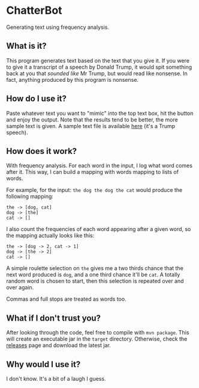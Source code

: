 # ChatterBot
Generating text using frequency analysis.

## What is it?
This program generates text based on the text that you give it. If you were to give it a transcript of a speech by Donald Trump, it would spit something back at you that *sounded like* Mr Trump, but would read like nonsense. In fact, anything produced by this program is nonsense.

## How do I use it?
Paste whatever text you want to "mimic" into the top text box, hit the button and enjoy the output. Note that the results tend to be better, the more sample text is given. A sample text file is available [here](src/michaelryan/ChatterBot/sampletext) (it's a Trump speech).

## How does it work?
With frequency analysis. For each word in the input, I log what word comes after it. This way, I can build a mapping with words mapping to lists of words.

For example, for the input: `the dog the dog the cat` would produce the following mapping:
```
the -> [dog, cat]
dog -> [the]
cat -> []
```

I also count the frequencies of each word appearing after a given word, so the mapping actually looks like this:

```
the -> [dog -> 2, cat -> 1]
dog -> [the -> 2]
cat -> []
```
A simple roulette selection on `the` gives me a two thirds chance that the next word produced is `dog`, and a one third chance it'll be `cat`. A totally random word is chosen to start, then this selection is repeated over and over again.

Commas and full stops are treated as words too.

## What if I don't trust you?
After looking through the code, feel free to compile with `mvn package`. This will create an executable jar in the `target` directory. Otherwise, check the [releases](https://github.com/michael-ryan/ChatterBot/releases) page and download the latest jar.

## Why would I use it?
I don't know. It's a bit of a laugh I guess.
